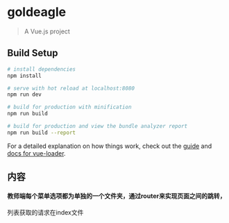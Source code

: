 # goldeagle

> A Vue.js project

## Build Setup

``` bash
# install dependencies
npm install

# serve with hot reload at localhost:8080
npm run dev

# build for production with minification
npm run build

# build for production and view the bundle analyzer report
npm run build --report
```

For a detailed explanation on how things work, check out the [guide](http://vuejs-templates.github.io/webpack/) and [docs for vue-loader](http://vuejs.github.io/vue-loader).

## 内容

####  教师端每个菜单选项都为单独的一个文件夹，通过router来实现页面之间的跳转，

列表获取的请求在index文件
